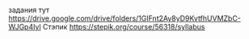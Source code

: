 задания тут https://drive.google.com/drive/folders/1GIFnt2Ay8yD9KvtfhUVMZbC-WJGp4Iyl
Стэпик https://stepik.org/course/56318/syllabus
